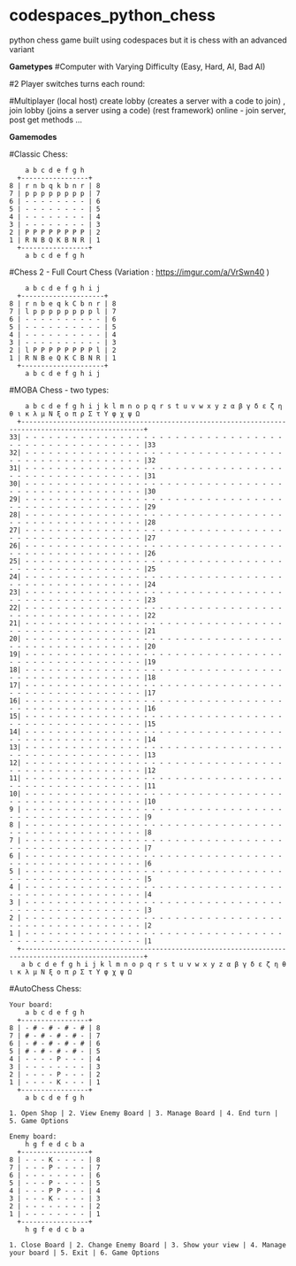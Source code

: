 # codespaces_python_chess
python chess game built using codespaces but it is chess with an advanced variant

__Gametypes__
#Computer
  with Varying Difficulty (Easy, Hard, AI, Bad AI)

#2 Player
  switches turns each round:

#Multiplayer
  (local host) create lobby (creates a server with a code to join) , join lobby (joins a server using a code)
  (rest framework) online - join server, post get methods ...



__Gamemodes__

#Classic Chess:


        a b c d e f g h
      +-----------------+
    8 | r n b q k b n r | 8
    7 | p p p p p p p p | 7
    6 | - - - - - - - - | 6
    5 | - - - - - - - - | 5
    4 | - - - - - - - - | 4
    3 | - - - - - - - - | 3
    2 | P P P P P P P P | 2
    1 | R N B Q K B N R | 1
      +-----------------+
        a b c d e f g h


#Chess 2 - Full Court Chess
(Variation : https://imgur.com/a/VrSwn40 )

    
        a b c d e f g h i j
      +---------------------+
    8 | r n b e q k C b n r | 8
    7 | l p p p p p p p p l | 7
    6 | - - - - - - - - - - | 6
    5 | - - - - - - - - - - | 5
    4 | - - - - - - - - - - | 4
    3 | - - - - - - - - - - | 3
    2 | l P P P P P P P P l | 2
    1 | R N B e Q K C B N R | 1
      +---------------------+
        a b c d e f g h i j



#MOBA Chess - two types:


        a b c d e f g h i j k l m n o p q r s t u v w x y z α β γ δ ε ζ η θ ι κ λ μ Ν ξ ο π ρ Σ τ Υ φ χ ψ Ω
      +-----------------------------------------------------------------------------------------------------+
    33| - - - - - - - - - - - - - - - - - - - - - - - - - - - - - - - - - - - - - - - - - - - - - - - - - - |33
    32| - - - - - - - - - - - - - - - - - - - - - - - - - - - - - - - - - - - - - - - - - - - - - - - - - - |32
    31| - - - - - - - - - - - - - - - - - - - - - - - - - - - - - - - - - - - - - - - - - - - - - - - - - - |31
    30| - - - - - - - - - - - - - - - - - - - - - - - - - - - - - - - - - - - - - - - - - - - - - - - - - - |30
    29| - - - - - - - - - - - - - - - - - - - - - - - - - - - - - - - - - - - - - - - - - - - - - - - - - - |29
    28| - - - - - - - - - - - - - - - - - - - - - - - - - - - - - - - - - - - - - - - - - - - - - - - - - - |28
    27| - - - - - - - - - - - - - - - - - - - - - - - - - - - - - - - - - - - - - - - - - - - - - - - - - - |27
    26| - - - - - - - - - - - - - - - - - - - - - - - - - - - - - - - - - - - - - - - - - - - - - - - - - - |26
    25| - - - - - - - - - - - - - - - - - - - - - - - - - - - - - - - - - - - - - - - - - - - - - - - - - - |25
    24| - - - - - - - - - - - - - - - - - - - - - - - - - - - - - - - - - - - - - - - - - - - - - - - - - - |24
    23| - - - - - - - - - - - - - - - - - - - - - - - - - - - - - - - - - - - - - - - - - - - - - - - - - - |23
    22| - - - - - - - - - - - - - - - - - - - - - - - - - - - - - - - - - - - - - - - - - - - - - - - - - - |22
    21| - - - - - - - - - - - - - - - - - - - - - - - - - - - - - - - - - - - - - - - - - - - - - - - - - - |21
    20| - - - - - - - - - - - - - - - - - - - - - - - - - - - - - - - - - - - - - - - - - - - - - - - - - - |20
    19| - - - - - - - - - - - - - - - - - - - - - - - - - - - - - - - - - - - - - - - - - - - - - - - - - - |19
    18| - - - - - - - - - - - - - - - - - - - - - - - - - - - - - - - - - - - - - - - - - - - - - - - - - - |18
    17| - - - - - - - - - - - - - - - - - - - - - - - - - - - - - - - - - - - - - - - - - - - - - - - - - - |17
    16| - - - - - - - - - - - - - - - - - - - - - - - - - - - - - - - - - - - - - - - - - - - - - - - - - - |16
    15| - - - - - - - - - - - - - - - - - - - - - - - - - - - - - - - - - - - - - - - - - - - - - - - - - - |15
    14| - - - - - - - - - - - - - - - - - - - - - - - - - - - - - - - - - - - - - - - - - - - - - - - - - - |14
    13| - - - - - - - - - - - - - - - - - - - - - - - - - - - - - - - - - - - - - - - - - - - - - - - - - - |13
    12| - - - - - - - - - - - - - - - - - - - - - - - - - - - - - - - - - - - - - - - - - - - - - - - - - - |12
    11| - - - - - - - - - - - - - - - - - - - - - - - - - - - - - - - - - - - - - - - - - - - - - - - - - - |11
    10| - - - - - - - - - - - - - - - - - - - - - - - - - - - - - - - - - - - - - - - - - - - - - - - - - - |10
    9 | - - - - - - - - - - - - - - - - - - - - - - - - - - - - - - - - - - - - - - - - - - - - - - - - - - |9 
    8 | - - - - - - - - - - - - - - - - - - - - - - - - - - - - - - - - - - - - - - - - - - - - - - - - - - |8 
    7 | - - - - - - - - - - - - - - - - - - - - - - - - - - - - - - - - - - - - - - - - - - - - - - - - - - |7 
    6 | - - - - - - - - - - - - - - - - - - - - - - - - - - - - - - - - - - - - - - - - - - - - - - - - - - |6 
    5 | - - - - - - - - - - - - - - - - - - - - - - - - - - - - - - - - - - - - - - - - - - - - - - - - - - |5 
    4 | - - - - - - - - - - - - - - - - - - - - - - - - - - - - - - - - - - - - - - - - - - - - - - - - - - |4 
    3 | - - - - - - - - - - - - - - - - - - - - - - - - - - - - - - - - - - - - - - - - - - - - - - - - - - |3 
    2 | - - - - - - - - - - - - - - - - - - - - - - - - - - - - - - - - - - - - - - - - - - - - - - - - - - |2 
    1 | - - - - - - - - - - - - - - - - - - - - - - - - - - - - - - - - - - - - - - - - - - - - - - - - - - |1 
      +-----------------------------------------------------------------------------------------------------+  
       a b c d e f g h i j k l m n o p q r s t u v w x y z α β γ δ ε ζ η θ ι κ λ μ Ν ξ ο π ρ Σ τ Υ φ χ ψ Ω

#AutoChess Chess:


    Your board:
        a b c d e f g h
      +-----------------+
    8 | - # - # - # - # | 8
    7 | # - # - # - # - | 7
    6 | - # - # - # - # | 6
    5 | # - # - # - # - | 5
    4 | - - - - P - - - | 4
    3 | - - - - - - - - | 3
    2 | - - - - P - - - | 2
    1 | - - - - K - - - | 1
      +-----------------+
        a b c d e f g h
        
    1. Open Shop | 2. View Enemy Board | 3. Manage Board | 4. End turn | 5. Game Options

    Enemy board:
        h g f e d c b a
      +-----------------+
    8 | - - - K - - - - | 8
    7 | - - - P - - - - | 7
    6 | - - - - - - - - | 6
    5 | - - - P - - - - | 5
    4 | - - - P P - - - | 4
    3 | - - - K - - - - | 3
    2 | - - - - - - - - | 2
    1 | - - - - - - - - | 1
      +-----------------+
        h g f e d c b a

    1. Close Board | 2. Change Enemy Board | 3. Show your view | 4. Manage your board | 5. Exit | 6. Game Options
